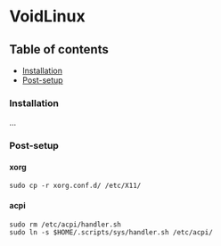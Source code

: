 # VoidLinux

## Table of contents
- [Installation](#installation)
- [Post-setup](#post-setup)

### Installation

...

### Post-setup

#### xorg

```
sudo cp -r xorg.conf.d/ /etc/X11/
```

#### acpi
```
sudo rm /etc/acpi/handler.sh
sudo ln -s $HOME/.scripts/sys/handler.sh /etc/acpi/
```
